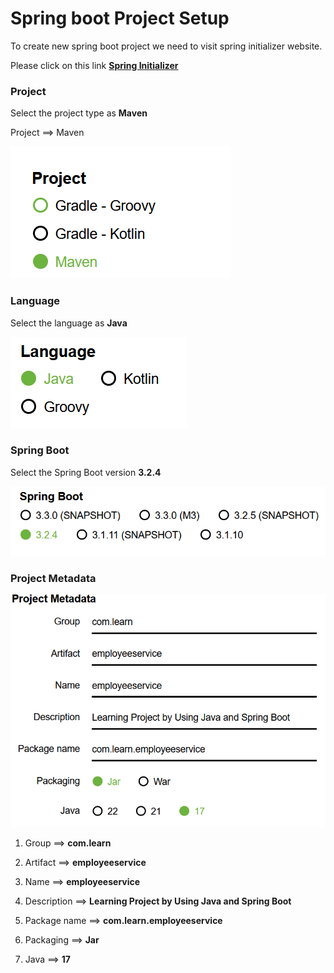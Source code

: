 # Spring boot Project Setup
To create new spring boot project we need to visit spring initializer website.

Please click on this link <a href="https://start.spring.io/" target="_blank">**Spring Initializer**</a>

### Project
Select the project type as **Maven**

Project ==> Maven

![img.png](images/img.png)

### Language

Select the language as **Java**

![img.png](img.png)

### Spring Boot 

Select the Spring Boot version **3.2.4**

![img_1.png](img_1.png)

### Project Metadata

![img_2.png](img_2.png)

1) Group        ==> **com.learn**

2) Artifact     ==> **employeeservice**

3) Name         ==> **employeeservice**

4) Description  ==> **Learning Project by Using Java and Spring Boot**

5) Package name ==> **com.learn.employeeservice**

6) Packaging    ==> **Jar**

7) Java ==>     **17**
